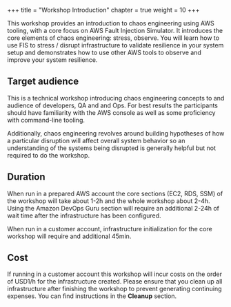 +++
title = "Workshop Introduction"
chapter = true
weight = 10
+++

This workshop provides an introduction to chaos engineering using AWS tooling, with a core focus on AWS Fault Injection Simulator. It introduces the core elements of chaos engineering: stress, observe. You will learn how to use FIS to stress / disrupt infrastructure to validate resilience in your system setup and demonstrates how to use other AWS tools to observe and improve your system resilience.

## Target audience

This is a technical workshop introducing chaos engineering concepts to and audience of developers, QA and and Ops. For best results the participants should have familiarity with the AWS console as well as some proficiency with command-line tooling. 

Additionally, chaos engineering revolves around building hypotheses of how a particular disruption will affect overall system behavior so an understanding of the systems being disrupted is generally helpful but not required to do the workshop.

## Duration

When run in a prepared AWS account the core sections (EC2, RDS, SSM) of the workshop will take about 1-2h and the whole workshop about 2-4h. Using the Amazon DevOps Guru section will require an additional 2-24h of wait time after the infrastructure has been configured.

When run in a customer account, infrastructure initialization for the core workshop will require and additional 45min. 

## Cost

If running in a customer account this workshop will incur costs on the order of USD1/h for the infrastructure created. Please ensure that you clean up all infrastructure after finishing the workshop to prevent generating continuing expenses. You can find instructions in the **Cleanup** section. 